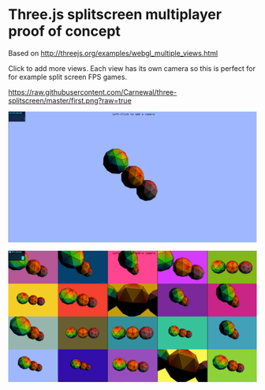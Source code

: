 # Three.js splitscreen multiplayer proof of concept

Based on http://threejs.org/examples/webgl_multiple_views.html

Click to add more views. Each view has its own camera so this is perfect for for example split screen FPS games.

https://raw.githubusercontent.com/Carnewal/three-splitscreen/master/first.png?raw=true

![Screenshot 1](https://raw.githubusercontent.com/Carnewal/three-splitscreen/master/first.png?raw=true)

![Screenshot 2](https://raw.githubusercontent.com/Carnewal/three-splitscreen/master/second.png?raw=true)
